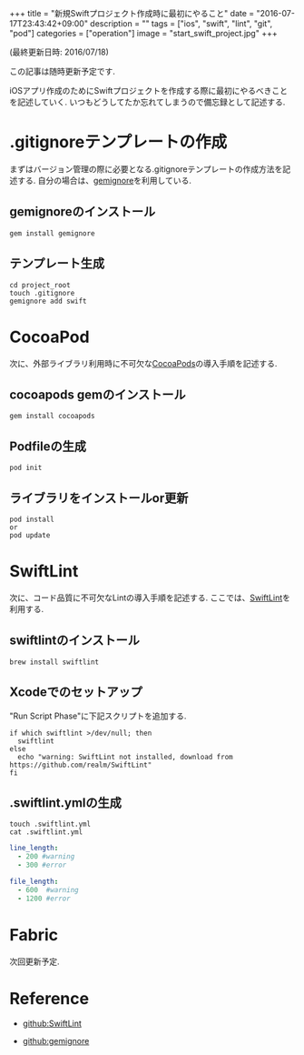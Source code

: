 +++
title = "新規Swiftプロジェクト作成時に最初にやること"
date = "2016-07-17T23:43:42+09:00"
description = ""
tags = ["ios", "swift", "lint", "git", "pod"]
categories = ["operation"]
image = "start_swift_project.jpg"
+++

(最終更新日時: 2016/07/18)

この記事は随時更新予定です.

iOSアプリ作成のためにSwiftプロジェクトを作成する際に最初にやるべきことを記述していく.
いつもどうしてたか忘れてしまうので備忘録として記述する.


# .gitignoreテンプレートの作成

まずはバージョン管理の際に必要となる.gitignoreテンプレートの作成方法を記述する.
自分の場合は、[gemignore](https://rubygems.org/gems/gemignore)を利用している.

## gemignoreのインストール

```
gem install gemignore
```

## テンプレート生成

```
cd project_root
touch .gitignore
gemignore add swift
```

# CocoaPod

次に、外部ライブラリ利用時に不可欠な[CocoaPods](https://cocoapods.org/)の導入手順を記述する.

## cocoapods gemのインストール

```
gem install cocoapods
```

## Podfileの生成

```
pod init
```

## ライブラリをインストールor更新

```
pod install
or
pod update
```

# SwiftLint

次に、コード品質に不可欠なLintの導入手順を記述する.
ここでは、[SwiftLint](https://github.com/realm/SwiftLint)を利用する.

## swiftlintのインストール

```
brew install swiftlint
```

## Xcodeでのセットアップ

"Run Script Phase"に下記スクリプトを追加する.

```
if which swiftlint >/dev/null; then
  swiftlint
else
  echo "warning: SwiftLint not installed, download from https://github.com/realm/SwiftLint"
fi

```

## .swiftlint.ymlの生成

```
touch .swiftlint.yml
cat .swiftlint.yml
```

```yml:.swiftlint.yml
line_length:
  - 200 #warning
  - 300 #error

file_length:
  - 600  #warning
  - 1200 #error
```

# Fabric

次回更新予定.

# Reference

- [github:SwiftLint](https://github.com/realm/SwiftLint)

- [github:gemignore](https://github.com/x3ro/gemignore)